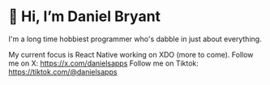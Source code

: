 # 👋 Hi, I’m Daniel Bryant
I'm a long time hobbiest programmer who's dabble in just about everything.

My current focus is React Native working on XDO (more to come).
Follow me on X: https://x.com/danielsapps
Follow me on Tiktok: https://tiktok.com/@danielsapps

<!---
iamdanielbryant/iamdanielbryant is a ✨ special ✨ repository because its `README.md` (this file) appears on your GitHub profile.
You can click the Preview link to take a look at your changes.
--->
